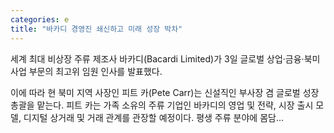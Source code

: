 ```yaml
---
categories: e
title: "바카디 경영진 쇄신하고 미래 성장 박차"
---
```

세계 최대 비상장 주류 제조사 바카디(Bacardi Limited)가 3일 글로벌 상업·금융·북미 사업 부문의 최고위 임원 인사를 발표했다.

이에 따라 현 북미 지역 사장인 피트 카(Pete Carr)는 신설직인 부사장 겸 글로벌 성장 총괄을 맡는다. 피트 카는 가족 소유의 주류 기업인 바카디의 영업 및 전략, 시장 출시 모델, 디지털 상거래 및 거래 관계를 관장할 예정이다. 평생 주류 분야에 몸담...